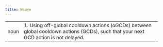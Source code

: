 ```yaml
---
title: Weave
---
```

|||
|---|---|
| noun | 1.  	Using off-global cooldown actions (oGCDs) between global cooldown actions (GCDs), such that your next GCD action is not delayed.	|